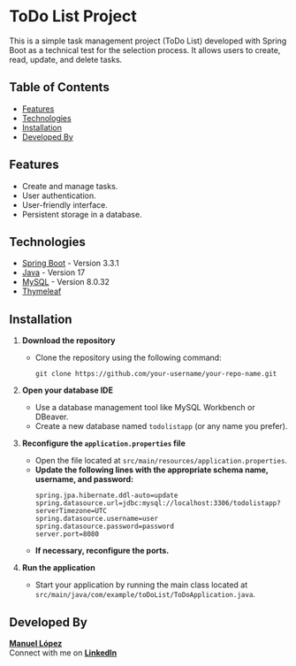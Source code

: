 # ToDo List Project

This is a simple task management project (ToDo List) developed with Spring Boot as a technical test for the selection process. It allows users to create, read, update, and delete tasks.

## Table of Contents

- [Features](#features)
- [Technologies](#technologies)
- [Installation](#installation)
- [Developed By](#developed-by)

## Features

- Create and manage tasks.
- User authentication.
- User-friendly interface.
- Persistent storage in a database.

## Technologies

- [Spring Boot](https://spring.io/projects/spring-boot) - Version 3.3.1
- [Java](https://www.oracle.com/java/) - Version 17
- [MySQL](https://www.mysql.com/) - Version 8.0.32
- [Thymeleaf](https://www.thymeleaf.org/)

## Installation

1. **Download the repository**
   - Clone the repository using the following command:
     ```
     git clone https://github.com/your-username/your-repo-name.git
     ```

2. **Open your database IDE**
   - Use a database management tool like MySQL Workbench or DBeaver.
   - Create a new database named `todolistapp` (or any name you prefer).

3. **Reconfigure the `application.properties` file**
   - Open the file located at `src/main/resources/application.properties`.
   - **Update the following lines with the appropriate schema name, username, and password:**
     ```
     spring.jpa.hibernate.ddl-auto=update
     spring.datasource.url=jdbc:mysql://localhost:3306/todolistapp?serverTimezone=UTC
     spring.datasource.username=user
     spring.datasource.password=password
     server.port=8080
     ```
   - **If necessary, reconfigure the ports.**

4. **Run the application**
   - Start your application by running the main class located at `src/main/java/com/example/toDoList/ToDoApplication.java`.

## Developed By

**[Manuel López](https://github.com/ManuLopezA)**  
Connect with me on **[LinkedIn](https://www.linkedin.com/in/manuellopezaguilar/)**
